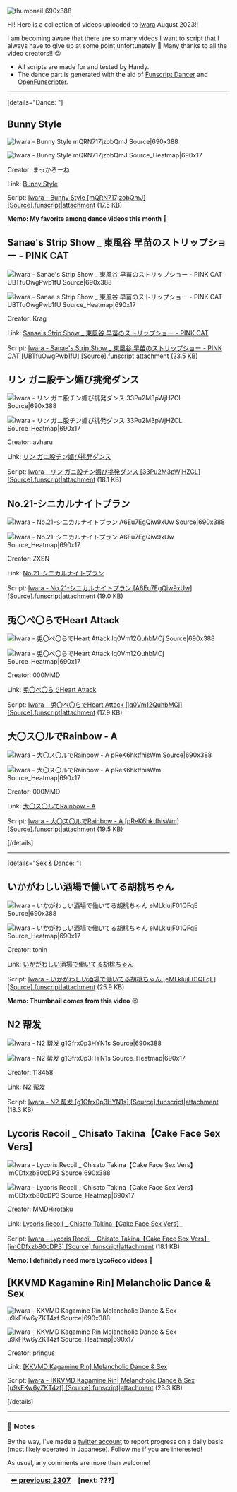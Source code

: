 <!--⬇️ Thumbnail here ⬇️ -->
![thumbnail|690x388](upload://lJ4zH4QSKLA88Fudl4QqyAYeHcN.jpeg)

<!--⬇️ Descriptions here ⬇️ -->
Hi! Here is a collection of videos uploaded to [iwara](https://www.iwara.tv/) August 2023!!

I am becoming aware that there are so many videos I want to script that I always have to give up at some point unfortunately :smiling_face_with_tear:
Many thanks to all the video creators!! :wink:

- All scripts are made for and tested by Handy.
- The dance part is generated with the aid of [Funscript Dancer](https://discuss.eroscripts.com/t/funscriptdancer-generate-funscripts-from-music-beat-pitch-energy-cross-platform/73179) and [OpenFunscripter](https://discuss.eroscripts.com/t/openfunscripter-a-scripting-tool-3-2-0-release/87447).

---

[details="Dance: "]

Bunny Style
---

<!--⬇️ Thumbnail here ⬇️ -->
![Iwara - Bunny Style mQRN717jzobQmJ Source|690x388](upload://aiQgFz0vCkecf5TNPjx2KITE4LI.jpeg)

<!--⬇️ Heatmap here ⬇️ -->
![Iwara - Bunny Style mQRN717jzobQmJ Source_Heatmap|690x17](upload://iYEznQG92IcpGiTQZIlQwng8dc1.png)

Creator: まっかろーね

Link: [Bunny Style](https://www.iwara.tv/video/mQRN717jzobQmJ)

Script: <!--⬇️ Script here ⬇️ -->
[Iwara - Bunny Style [mQRN717jzobQmJ] [Source].funscript|attachment](upload://tg7vgqSfEZqLlyBuru1AfX4xNQw.funscript) (17.5 KB)

**Memo: My favorite among dance videos this month** :slightly_smiling_face:


Sanae's Strip Show _ 東風谷 早苗のストリップショー - PINK CAT
---

<!--⬇️ Thumbnail here ⬇️ -->
![Iwara - Sanae's Strip Show _ 東風谷 早苗のストリップショー - PINK CAT UBTfuOwgPwb1fU Source|690x388](upload://t5f2wvEQRRChNDf1YN5qNbKOstv.jpeg)

<!--⬇️ Heatmap here ⬇️ -->
![Iwara - Sanae s Strip Show _ 東風谷 早苗のストリップショー - PINK CAT UBTfuOwgPwb1fU Source_Heatmap|690x17](upload://xQVvhiZlK8jq3T57ynMrk3fc4lt.png)

Creator: Krag

Link: [Sanae's Strip Show _ 東風谷 早苗のストリップショー - PINK CAT](https://www.iwara.tv/video/UBTfuOwgPwb1fU)

Script: <!--⬇️ Script here ⬇️ -->
[Iwara - Sanae's Strip Show _ 東風谷 早苗のストリップショー - PINK CAT [UBTfuOwgPwb1fU] [Source].funscript|attachment](upload://bG3yqOAiBhaYNTneEEAuyBAq3dl.funscript) (23.5 KB)


リン ガニ股チン媚び挑発ダンス
---

<!--⬇️ Thumbnail here ⬇️ -->
![Iwara - リン ガニ股チン媚び挑発ダンス 33Pu2M3pWjHZCL Source|690x388](upload://gv5sTAmktWZeBPp3PXTMRe6PNNY.jpeg)

<!--⬇️ Heatmap here ⬇️ -->
![Iwara - リン ガニ股チン媚び挑発ダンス 33Pu2M3pWjHZCL Source_Heatmap|690x17](upload://kMN7IvGFCfEe4pvOzbhR2nfAtAV.png)

Creator: avharu

Link: [リン ガニ股チン媚び挑発ダンス](https://www.iwara.tv/video/33Pu2M3pWjHZCL)

Script: <!--⬇️ Script here ⬇️ -->
[Iwara - リン ガニ股チン媚び挑発ダンス [33Pu2M3pWjHZCL] [Source].funscript|attachment](upload://uvIneXqOOiOYkIxa8TxKWeqZKoz.funscript) (18.1 KB)

No.21-シニカルナイトプラン
---

<!--⬇️ Thumbnail here ⬇️ -->
![Iwara - No.21-シニカルナイトプラン A6Eu7EgQiw9xUw Source|690x388](upload://8oP22DJ9LItYvaqh1vG77EEGGt7.jpeg)

<!--⬇️ Heatmap here ⬇️ -->
![Iwara - No.21-シニカルナイトプラン A6Eu7EgQiw9xUw Source_Heatmap|690x17](upload://pt2z2nLyudCgA81BzwYYbTjQTV8.png)

Creator: ZXSN

Link: [No.21-シニカルナイトプラン](https://www.iwara.tv/video/A6Eu7EgQiw9xUw)

Script: <!--⬇️ Script here ⬇️ -->
[Iwara - No.21-シニカルナイトプラン [A6Eu7EgQiw9xUw] [Source].funscript|attachment](upload://yVFfgahnT3LOFznsjHtvOkz0KcS.funscript) (19.0 KB)


兎〇ぺ〇らでHeart Attack
---

<!--⬇️ Thumbnail here ⬇️ -->
![Iwara - 兎〇ぺ〇らでHeart Attack lq0Vm12QuhbMCj Source|690x388](upload://bFug5LvyBotcsDCjAfA2Eq7E48K.jpeg)

<!--⬇️ Heatmap here ⬇️ -->
![Iwara - 兎〇ぺ〇らでHeart Attack lq0Vm12QuhbMCj Source_Heatmap|690x17](upload://6BF9hFlZ921ZDRhL5FdxClI41mI.png)

Creator: 000MMD

Link: [兎〇ぺ〇らでHeart Attack](https://www.iwara.tv/video/lq0Vm12QuhbMCj)

Script: <!--⬇️ Script here ⬇️ -->
[Iwara - 兎〇ぺ〇らでHeart Attack [lq0Vm12QuhbMCj] [Source].funscript|attachment](upload://jnSPFRyhotwxIFbNdaP7RM43Bub.funscript) (17.9 KB)


大〇ス〇ルでRainbow - A
---

<!--⬇️ Thumbnail here ⬇️ -->
![Iwara - 大〇ス〇ルでRainbow - A pReK6hktfhisWm Source|690x388](upload://yLyStRV3oRhM6kEmoqVb0wu6smi.jpeg)

<!--⬇️ Heatmap here ⬇️ -->
![Iwara - 大〇ス〇ルでRainbow - A pReK6hktfhisWm Source_Heatmap|690x17](upload://rs5357GaTg9duM8nKwJ5I7hGF5t.png)

Creator: 000MMD

Link: [大〇ス〇ルでRainbow - A](https://www.iwara.tv/video/pReK6hktfhisWm)

Script: <!--⬇️ Script here ⬇️ -->
[Iwara - 大〇ス〇ルでRainbow - A [pReK6hktfhisWm] [Source].funscript|attachment](upload://rHPfb8Yw3qV2tij6SXJ9l3z8Yro.funscript) (19.5 KB)


[/details]

---

[details="Sex & Dance: "]

いかがわしい酒場で働いてる胡桃ちゃん
---

<!--⬇️ Thumbnail here ⬇️ -->
![Iwara - いかがわしい酒場で働いてる胡桃ちゃん eMLklujF01QFqE Source|690x388](upload://4kKdhRqXo4sF7PK8NlrWJBDaTGz.jpeg)

<!--⬇️ Heatmap here ⬇️ -->
![Iwara - いかがわしい酒場で働いてる胡桃ちゃん eMLklujF01QFqE Source_Heatmap|690x17](upload://dORNacnSl9XlRXCozK7VHDJJa9W.png)

Creator: tonin

Link: [いかがわしい酒場で働いてる胡桃ちゃん](https://www.iwara.tv/video/eMLklujF01QFqE)

Script: <!--⬇️ Script here ⬇️ -->
[Iwara - いかがわしい酒場で働いてる胡桃ちゃん [eMLklujF01QFqE] [Source].funscript|attachment](upload://o0gYecfNSZ46N6bfnu3bFhhKJJd.funscript) (25.9 KB)

**Memo: Thumbnail comes from this video** :wink:


N2 帮发
---

<!--⬇️ Thumbnail here ⬇️ -->
![Iwara - N2 帮发 g1Gfrx0p3HYN1s Source|690x388](upload://kV3fDiZLnUCzTSnqRtTfYTm2pEe.jpeg)

<!--⬇️ Heatmap here ⬇️ -->
![Iwara - N2 帮发 g1Gfrx0p3HYN1s Source_Heatmap|690x17](upload://zouansL9RcSzlJGaVT9ZDD174PT.png)

Creator: 113458

Link: [N2 帮发](https://www.iwara.tv/video/g1Gfrx0p3HYN1s)

Script: <!--⬇️ Script here ⬇️ -->
[Iwara - N2 帮发 [g1Gfrx0p3HYN1s] [Source].funscript|attachment](upload://s7FkmEQ2BK1K4WohbYqnNkfAg8c.funscript) (18.3 KB)


Lycoris Recoil _ Chisato Takina【Cake Face Sex Vers】
---

<!--⬇️ Thumbnail here ⬇️ -->
![Iwara - Lycoris Recoil _ Chisato Takina【Cake Face Sex Vers】 imCDfxzb80cDP3 Source|690x388](upload://hjVAVHV6ixY3UfCxGsL0F20q16i.jpeg)

<!--⬇️ Heatmap here ⬇️ -->
![Iwara - Lycoris Recoil _ Chisato Takina【Cake Face Sex Vers】 imCDfxzb80cDP3 Source_Heatmap|690x17](upload://hDX5l6CnfAUd7ei35vkNjt0rFw3.png)

Creator: MMDHirotaku

Link: [Lycoris Recoil _ Chisato Takina【Cake Face Sex Vers】](https://www.iwara.tv/video/imCDfxzb80cDP3)

Script: <!--⬇️ Script here ⬇️ -->
[Iwara - Lycoris Recoil _ Chisato Takina【Cake Face Sex Vers】 [imCDfxzb80cDP3] [Source].funscript|attachment](upload://vD7emhRftyQHEgaMAdtAHvn6Pme.funscript) (18.1 KB)

**Memo: I definitely need more LycoReco videos** :smiling_face_with_three_hearts:


[KKVMD Kagamine Rin] Melancholic Dance & Sex
---

<!--⬇️ Thumbnail here ⬇️ -->
![Iwara - KKVMD Kagamine Rin Melancholic Dance & Sex u9kFKw6yZKT4zf Source|690x388](upload://otiUWHCCgWaBHs2YFu3dobshqXR.jpeg)

<!--⬇️ Heatmap here ⬇️ -->
![Iwara - KKVMD Kagamine Rin Melancholic Dance & Sex u9kFKw6yZKT4zf Source_Heatmap|690x17](upload://d1rXkSlewDmQ9G1JV1ErttH91xM.png)

Creator: pringus

Link: [[KKVMD Kagamine Rin] Melancholic Dance & Sex](https://www.iwara.tv/video/u9kFKw6yZKT4zf)

Script: <!--⬇️ Script here ⬇️ -->
[Iwara - [KKVMD Kagamine Rin] Melancholic Dance & Sex [u9kFKw6yZKT4zf] [Source].funscript|attachment](upload://DUDRQWDIofnR9EkXocwVzjaX2.funscript) (23.3 KB)


[/details]

---

### :memo: Notes

By the way, I've made a [twitter account](https://twitter.com/mmi63_funscript) to report progress on a daily basis (most likely operated in Japanese).
Follow me if you are interested!

As usual, any comments are more than welcome!

|[⬅︎ previous: 2307](https://discuss.eroscripts.com/t/iwara-dance-sex-mmd-scripts-july-2023/125232)|[next: ???]|
|:--|--:|

